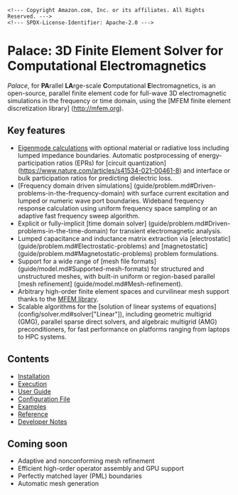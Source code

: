 ```@raw html
<!--- Copyright Amazon.com, Inc. or its affiliates. All Rights Reserved. --->
<!--- SPDX-License-Identifier: Apache-2.0 --->
```

# Palace: 3D Finite Element Solver for Computational Electromagnetics

*Palace*, for **PA**rallel **LA**rge-scale **C**omputational **E**lectromagnetics, is an
open-source, parallel finite element code for full-wave 3D electromagnetic simulations in
the frequency or time domain, using the [MFEM finite element discretization library]
(http://mfem.org).

## Key features

  - [Eigenmode calculations](guide/problem.md#Eigenmode-problems) with optional material or
    radiative loss including lumped impedance boundaries. Automatic postprocessing of
    energy-participation ratios (EPRs) for [circuit quantization]
    (https://www.nature.com/articles/s41534-021-00461-8) and interface or bulk
    participation ratios for predicting dielectric loss.
  - [Frequency domain driven simulations]
    (guide/problem.md#Driven-problems-in-the-frequency-domain) with surface current
    excitation and lumped or numeric wave port boundaries. Wideband frequency response
    calculation using uniform frequency space sampling or an adaptive fast frequency sweep
    algorithm.
  - Explicit or fully-implicit [time domain solver]
    (guide/problem.md#Driven-problems-in-the-time-domain) for transient electromagnetic
    analysis.
  - Lumped capacitance and inductance matrix extraction via [electrostatic]
    (guide/problem.md#Electrostatic-problems) and [magnetostatic]
    (guide/problem.md#Magnetostatic-problems) problem formulations.
  - Support for a wide range of [mesh file formats]
    (guide/model.md#Supported-mesh-formats) for structured and unstructured meshes,
    with built-in uniform or region-based parallel [mesh refinement]
    (guide/model.md#Mesh-refinement).
  - Arbitrary high-order finite element spaces and curvilinear mesh support thanks to
    the [MFEM library](https://mfem.org/features/).
  - Scalable algorithms for the [solution of linear systems of equations]
    (config/solver.md#solver["Linear"]), including geometric multigrid (GMG), parallel
    sparse direct solvers, and algebraic multigrid (AMG) preconditioners, for fast
    performance on platforms ranging from laptops to HPC systems.

## Contents

  - [Installation](install.md)
  - [Execution](run.md)
  - [User Guide](guide/guide.md)
  - [Configuration File](config/config.md)
  - [Examples](examples/examples.md)
  - [Reference](reference.md)
  - [Developer Notes](developer.md)

## Coming soon

  - Adaptive and nonconforming mesh refinement
  - Efficient high-order operator assembly and GPU support
  - Perfectly matched layer (PML) boundaries
  - Automatic mesh generation

